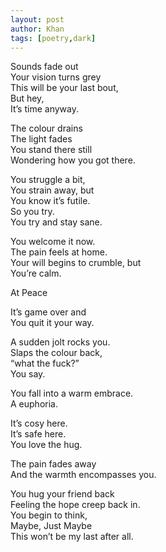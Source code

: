 ```yaml
---
layout: post
author: Khan
tags: [poetry,dark]
---
```


<p>Sounds fade out<br>
Your vision turns grey<br>
This will be your last bout,<br>
But hey,<br>
It&rsquo;s time anyway.</p>

<p>The colour drains<br>
The light fades<br>
You stand there still<br>
Wondering how you got there.</p>

<p>You struggle a bit,<br>
You strain away, but<br>
You know it&rsquo;s futile.<br>
So you try.<br>
You try and stay sane.</p>

<p>You welcome it now.<br>
The pain feels at home.<br>
Your will begins to crumble, but<br>
You&rsquo;re calm.</p>

<p>At Peace</p>

<p>It&rsquo;s game over and<br>
You quit it your way.</p>

<p>A sudden jolt rocks you.<br>
Slaps the colour back,<br>
&ldquo;what the fuck?&rdquo;<br>
You say.</p>

<p>You fall into a warm embrace.<br>
A euphoria.</p>

<p>It&rsquo;s cosy here.<br>
It&rsquo;s safe here.<br>
You love the hug.</p>

<p>The pain fades away<br>
And the warmth encompasses you.</p>

<p>You hug your friend back<br>
Feeling the hope creep back in.<br>
You begin to think,<br>
Maybe, Just Maybe<br>
This won&rsquo;t be my last after all.</p>

<p>
</p>

